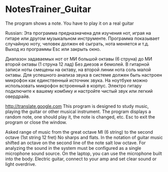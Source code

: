 NotesTrainer_Guitar
===================

The program shows a note. You have to play it on a real guitar


Russian:
Эта программа предназначена для изучения нот, играя на гитаре или другом музыкальном инструменте.
Программа показывает случайную ноту, человек должен её сыграть, нота меняется и т.д.
Выход из программы Esc или закрыть окно.

Диапазон задаваемых нот от МИ большой октавы (6 струна) до МИ второй октавы (1 струна 12 лад)
Без диезов и бемолей. В гитарной записи ноты смещены на октаву, на второй линии нота соль малой октавы.
Для успешного анализа звука в системе должен быть настроен микрофон как единственный источник звука.
На ноутбуке можно использовать микрофон встроенный в корпус.
Электро гитару подключите к вашему комбику и настройте чистый звук или легкий овердрайв.



http://translate.google.com
This program is designed to study music, playing the guitar or other musical instrument.
The program displays a random note, one should play it, the note is changed, etc.
Esc to exit the program or close the window.

Asked range of music from the great octave MI (6 string) to the second octave (1st string 12 fret)
No sharps and flats. In the notation of guitar music shifted an octave on the second line of the note salt low octave.
For analyzing the sound in the system must be configured as a single microphone sound source.
On the laptop, you can use the microphone built into the body.
Electric guitar, connect to your amp and set clear sound or light overdrive.
